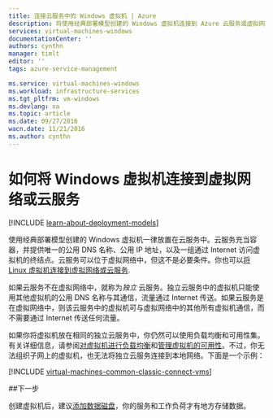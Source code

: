```yaml
---
title: 连接云服务中的 Windows 虚拟机 | Azure
description: 将使用经典部署模型创建的 Windows 虚拟机连接到 Azure 云服务或虚拟网络。
services: virtual-machines-windows
documentationCenter: ''
authors: cynthn
manager: timlt
editor: ''
tags: azure-service-management

ms.service: virtual-machines-windows
ms.workload: infrastructure-services
ms.tgt_pltfrm: vm-windows
ms.devlang: na
ms.topic: article
ms.date: 09/27/2016
wacn.date: 11/21/2016
ms.author: cynthn
---
```


# 如何将 Windows 虚拟机连接到虚拟网络或云服务

[!INCLUDE [learn-about-deployment-models](../../includes/learn-about-deployment-models-classic-include.md)]

使用经典部署模型创建的 Windows 虚拟机一律放置在云服务中。云服务充当容器，并提供唯一的公用 DNS 名称、公用 IP 地址，以及一组通过 Internet 访问虚拟机的终结点。云服务可以位于虚拟网络中，但这不是必要条件。你也可以[将 Linux 虚拟机连接到虚拟网络或云服务](./virtual-machines-linux-classic-connect-vms.md).

如果云服务不在虚拟网络中，就称为*独立* 云服务。独立云服务中的虚拟机只能使用其他虚拟机的公用 DNS 名称与其通信，流量通过 Internet 传送。如果云服务是在虚拟网络中，则该云服务中的虚拟机可与虚拟网络中的其他所有虚拟机通信，而不需要通过 Internet 传送任何流量。

如果你将虚拟机放在相同的独立云服务中，你仍然可以使用负载均衡和可用性集。有关详细信息，请参阅[对虚拟机进行负载均衡](./virtual-machines-windows-load-balance.md)和[管理虚拟机的可用性](./virtual-machines-windows-manage-availability.md)。不过，你无法组织子网上的虚拟机，也无法将独立云服务连接到本地网络。下面是一个示例：

[!INCLUDE [virtual-machines-common-classic-connect-vms](../../includes/virtual-machines-common-classic-connect-vms.md)]

##下一步

创建虚拟机后，建议[添加数据磁盘](./virtual-machines-windows-classic-attach-disk.md)，你的服务和工作负荷才有地方存储数据。

<!---HONumber=Mooncake_1207_2015-->